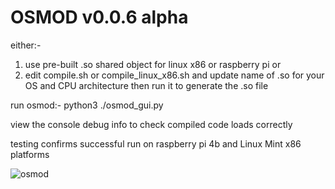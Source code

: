 # OSMOD v0.0.6 alpha

either:-

1) use pre-built .so shared object for linux x86 or raspberry pi or
2) edit compile.sh or compile_linux_x86.sh and update name of .so for your OS and CPU architecture then run it to generate the .so file

run osmod:- python3 ./osmod_gui.py

view the console debug info to check compiled code loads correctly

testing confirms successful run on raspberry pi 4b and Linux Mint x86 platforms



![osmod](https://github.com/user-attachments/assets/f6667647-c3f6-4164-a8b0-b78694e6ce0a)


